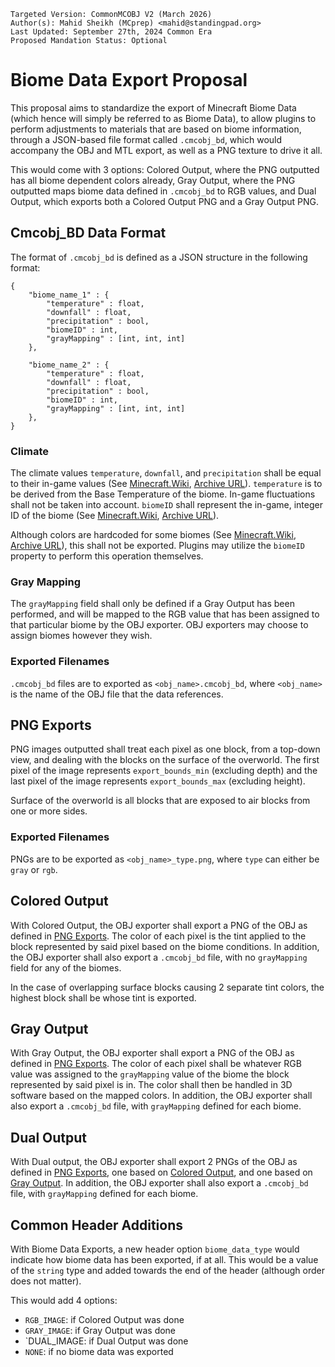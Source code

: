 ```
Targeted Version: CommonMCOBJ V2 (March 2026)
Author(s): Mahid Sheikh (MCprep) <mahid@standingpad.org>
Last Updated: September 27th, 2024 Common Era
Proposed Mandation Status: Optional
```
# Biome Data Export Proposal
This proposal aims to standardize the export of Minecraft Biome Data (which hence will simply be referred to as Biome Data), to allow plugins to perform adjustments to materials that are based on biome information, through a JSON-based file format called `.cmcobj_bd`, which would accompany the OBJ and MTL export, as well as a PNG texture to drive it all.

This would come with 3 options: Colored Output, where the PNG outputted has all biome dependent colors already, Gray Output, where the PNG outputted maps biome data defined in `.cmcobj_bd` to RGB values, and Dual Output, which exports both a Colored Output PNG and a Gray Output PNG.

## Cmcobj_BD Data Format
The format of `.cmcobj_bd` is defined as a JSON structure in the following format:
```
{
    "biome_name_1" : {
        "temperature" : float,
        "downfall" : float,
        "precipitation" : bool,
        "biomeID" : int,
        "grayMapping" : [int, int, int]
    },

    "biome_name_2" : {
        "temperature" : float,
        "downfall" : float,
        "precipitation" : bool,
        "biomeID" : int,
        "grayMapping" : [int, int, int]
    },
} 
```

### Climate
The climate values `temperature`, `downfall`, and `precipitation` shall be equal to their in-game values (See [Minecraft.Wiki](https://minecraft.wiki/w/Biome#Climate), [Archive URL](https://web.archive.org/web/20240703205349/https://minecraft.wiki/w/Biome#Climate)). `temperature` is to be derived from the Base Temperature of the biome. In-game fluctuations shall not be taken into account. `biomeID` shall represent the in-game, integer ID of the biome (See [Minecraft.Wiki](https://minecraft.wiki/w/Biome#Biome_IDs), [Archive URL](https://web.archive.org/web/20240711000715/https://minecraft.wiki/w/Biome#Biome_IDs)). 

Although colors are hardcoded for some biomes (See [Minecraft.Wiki](https://minecraft.wiki/w/Color#Hard-coded_colors), [Archive URL](https://web.archive.org/web/20240703211128/https://minecraft.wiki/w/Color#Hard-coded_colors)), this shall not be exported. Plugins may utilize the `biomeID` property to perform this operation themselves.

### Gray Mapping
The `grayMapping` field shall only be defined if a Gray Output has been performed, and will be mapped to the RGB value that has been assigned to that particular biome by the OBJ exporter. OBJ exporters may choose to assign biomes however they wish.

### Exported Filenames
`.cmcobj_bd` files are to exported as `<obj_name>.cmcobj_bd`, where `<obj_name>` is the name of the OBJ file that the data references.

## PNG Exports
PNG images outputted shall treat each pixel as one block, from a top-down view, and dealing with the blocks on the surface of the overworld. The first pixel of the image represents `export_bounds_min` (excluding depth) and the last pixel of the image represents `export_bounds_max` (excluding height).

Surface of the overworld is all blocks that are exposed to air blocks from one or more sides.

### Exported Filenames
PNGs are to be exported as `<obj_name>_type.png`, where `type` can either be `gray` or `rgb`.

## Colored Output
With Colored Output, the OBJ exporter shall export a PNG of the OBJ as defined in [PNG Exports](#png-exports). The color of each pixel is the tint applied to the block represented by said pixel based on the biome conditions. In addition, the OBJ exporter shall also export a `.cmcobj_bd` file, with no `grayMapping` field for any of the biomes.

In the case of overlapping surface blocks causing 2 separate tint colors, the highest block shall be whose tint is exported.

## Gray Output
With Gray Output, the OBJ exporter shall export a PNG of the OBJ as defined in [PNG Exports](#png-exports). The color of each pixel shall be whatever RGB value was assigned to the `grayMapping` value of the biome the block represented by said pixel is in. The color shall then be handled in 3D software based on the mapped colors. In addition, the OBJ exporter shall also export a `.cmcobj_bd` file, with `grayMapping` defined for each biome.

## Dual Output
With Dual output, the OBJ exporter shall export 2 PNGs of the OBJ as defined in [PNG Exports](#png-exports), one based on [Colored Output](#colored-output), and one based on [Gray Output](#gray-output). In addition, the OBJ exporter shall also export a `.cmcobj_bd` file, with `grayMapping` defined for each biome.

## Common Header Additions
With Biome Data Exports, a new header option `biome_data_type` would indicate how biome data has been exported, if at all. This would be a value of the `string` type and added towards the end of the header (although order does not matter).

This would add 4 options:
- `RGB_IMAGE`: if Colored Output was done
- `GRAY_IMAGE`: if Gray Output was done
- `DUAL_IMAGE: if Dual Output was done
- `NONE`: if no biome data was exported
